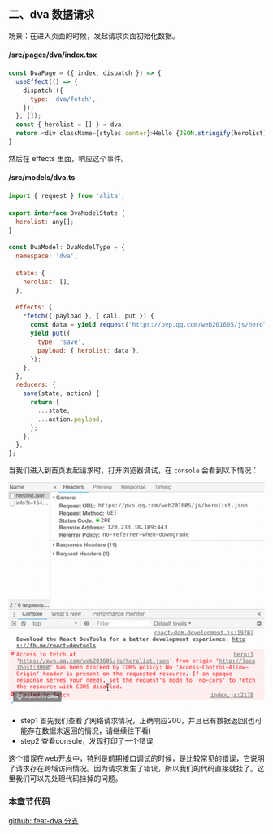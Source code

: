 ## 二、dva 数据请求

场景：在进入页面的时候，发起请求页面初始化数据。

#### /src/pages/dva/index.tsx

```js
const DvaPage = ({ index, dispatch }) => {
  useEffect(() => {
    dispatch!({
      type: 'dva/fetch',
    });
  }, []);
  const { herolist = [] } = dva;
  return <div className={styles.center}>Hello {JSON.stringify(herolist)}</div>;
}
```
然后在 effects 里面，响应这个事件。

#### /src/models/dva.ts

```js
import { request } from 'alita';

export interface DvaModelState {
  herolist: any[];
}

const DvaModel: DvaModelType = {
  namespace: 'dva',

  state: {
    herolist: [],
  },

  effects: {
    *fetch({ payload }, { call, put }) {
      const data = yield request('https://pvp.qq.com/web201605/js/herolist.json');
      yield put({
        type: 'save',
        payload: { herolist: data },
      });
    },
  },
  reducers: {
    save(state, action) {
      return {
        ...state,
        ...action.payload,
      };
    },
  },
};
```

当我们进入到首页发起请求时，打开浏览器调试，在 `console` 会看到以下情况：

![theme](./img.gif)

- step1 首先我们查看了网络请求情况，正确响应200，并且已有数据返回(也可能存在数据未返回的情况，请继续往下看)
- step2 查看console，发现打印了一个错误

这个错误在web开发中，特别是前期接口调试的时候，是比较常见的错误，它说明了请求存在跨域访问情况。因为请求发生了错误，所以我们的代码直接就挂了。这里我们可以先处理代码挂掉的问题。

### 本章节代码

[github: feat-dva 分支](https://github.com/hang1017/alitaRequestDemo/tree/feat-dva)